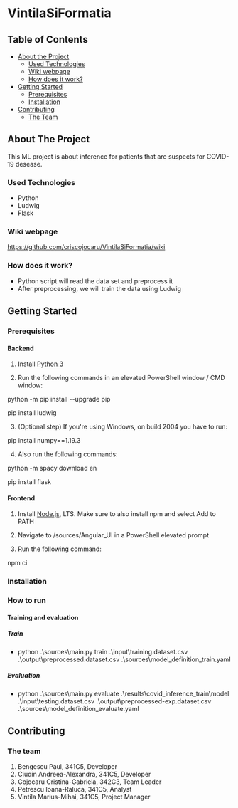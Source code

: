 # VintilaSiFormatia

## Table of Contents

- [About the Project](#about-the-project)
  - [Used Technologies](#used-technologies)
  - [Wiki webpage](#wiki-webpage)
  - [How does it work?](#how-does-it-work)
- [Getting Started](#getting-started)
  - [Prerequisites](#prerequisites)
  - [Installation](#installation)
- [Contributing](#contributing)
  - [The Team](#the-team)

## About The Project

This ML project is about inference for patients that are suspects for COVID-19 desease.

### Used Technologies

 * Python
 * Ludwig
 * Flask

### Wiki webpage
https://github.com/criscojocaru/VintilaSiFormatia/wiki

### How does it work?
 * Python script will read the data set and preprocess it
 * After preprocessing, we will train the data using Ludwig

## Getting Started

### Prerequisites

#### Backend

1. Install [Python 3](https://www.python.org/downloads/)

2. Run the following commands in an elevated PowerShell window / CMD window:

python -m pip install --upgrade pip

pip install ludwig

3. (Optional step) If you're using Windows, on build 2004 you have to run:

pip install numpy==1.19.3

4. Also run the following commands:

python -m spacy download en

pip install flask

#### Frontend

1. Install [Node.js](https://nodejs.org/en/), LTS. Make sure to also install npm and select Add to PATH

2. Navigate to /sources/Angular_UI in a PowerShell elevated prompt

3. Run the following command:

npm ci

### Installation

### How to run

#### Training and evaluation

##### Train

 * python .\sources\main.py train .\input\training.dataset.csv .\output\preprocessed.dataset.csv .\sources\model_definition_train.yaml

##### Evaluation

 * python .\sources\main.py evaluate .\results\covid_inference_train\model .\input\testing.dataset.csv .\output\preprocessed-exp.dataset.csv .\sources\model_definition_evaluate.yaml

## Contributing

### The team

1. Bengescu Paul, 341C5, Developer
2. Ciudin Andreea-Alexandra, 341C5, Developer
3. Cojocaru Cristina-Gabriela, 342C3, Team Leader
4. Petrescu Ioana-Raluca, 341C5, Analyst
5. Vintila Marius-Mihai, 341C5, Project Manager
